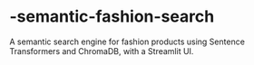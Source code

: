# -semantic-fashion-search
A semantic search engine for fashion products using Sentence Transformers and ChromaDB, with a Streamlit UI.
